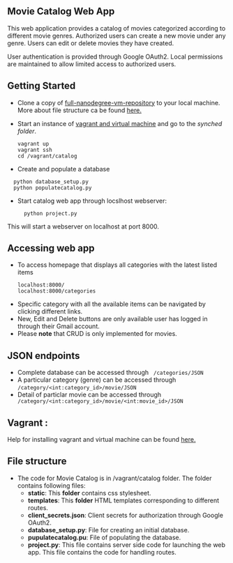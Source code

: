 ## Movie Catalog Web App

This web application provides a catalog of movies categorized according to
different movie genres. Authorized users can create a new movie under any genre.
Users can edit or delete movies they have created.

User authentication is provided through Google OAuth2. Local permissions are
maintained to allow limited access to authorized users.

## Getting Started
* Clone a copy of [full-nanodegree-vm-repository](https://github.com/pmishra02138/fullstack-nanodegree-vm.git) to your local machine. More about file structure ca be found [here.](#fileStructure)

* Start an instance of [vagrant and virtual machine](#vagrant) and go to the _synched folder_.

  ```
  vagrant up
  vagrant ssh
  cd /vagrant/catalog
  ```
* Create and populate a database
```
  python database_setup.py
  python populatecatalog.py
```

* Start catalog web app through locslhost webserver:
  ```
    python project.py
  ```
This will start a webserver on localhost at port 8000.

## Accessing web app

* To access homepage that displays all categories with the latest listed items
  ```
  localhost:8000/
  localhost:8000/categories
  ```
* Specific category with all the available items can be navigated by clicking different
links.
* New, Edit and Delete buttons are only available user has logged in through their Gmail account.
* Please **note** that CRUD is only implemented for movies.

## JSON endpoints

* Complete database can be accessed through ``` /categories/JSON```
* A particular category (genre) can be accessed through ```/category/<int:category_id>/movie/JSON```
* Detail of particlar movie can be accessed through ``` /category/<int:category_id>/movie/<int:movie_id>/JSON```

## <a id="vagrant"/>Vagrant </a> :  

Help for installing vagrant and virtual machine can be found [here.](https://www.udacity.com/wiki/ud197/install-vagrant)

## <a id="fileStructure">File structure </a>

* The code for Movie Catalog is in /vagrant/catalog folder. The folder contains
following files:
  * **static**: This **folder** contains css stylesheet.
  * **templates**: This **folder** HTML templates corresponding to different routes.
  * **client_secrets.json**: Client secrets for authorization through Google OAuth2.
  * **database_setup.py**: File for creating an initial database.
  * **pupulatecatalog.pu**: File of populating the database.
  * **project.py**: This file contains server side code for launching the web
  app. This file contains the code for handling routes.          
